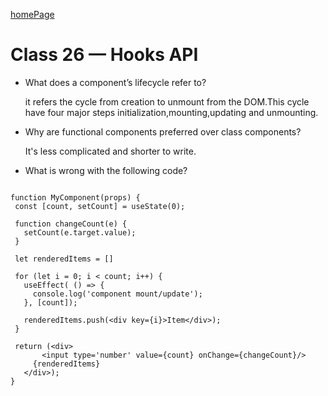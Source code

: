 [homePage](https://henok-6411.github.io/reading-notes)

# Class 26 — Hooks API 

- What does a component’s lifecycle refer to?

    it refers the cycle from creation to unmount from the DOM.This cycle have four major steps initialization,mounting,updating and unmounting.
    
- Why are functional components preferred over class components?

    It's less complicated and shorter to write. 
    
- What is wrong with the following code?
 ``` import React, {useState, useEffect} from 'react'; 
   
function MyComponent(props) {
  const [count, setCount] = useState(0); 
     
  function changeCount(e) {
    setCount(e.target.value); 
  }
     
  let renderedItems = []
     
  for (let i = 0; i < count; i++) {
    useEffect( () => {
      console.log('component mount/update'); 
    }, [count]); 
       
    renderedItems.push(<div key={i}>Item</div>); 
  }
     
  return (<div>
    	<input type='number' value={count} onChange={changeCount}/>
      {renderedItems}
    </div>);
}
```

